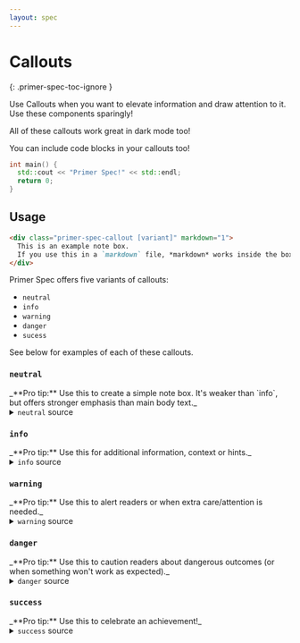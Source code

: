 ```yaml
---
layout: spec
---
```


<!-- prettier-ignore-start -->
# Callouts
{: .primer-spec-toc-ignore }
<!-- prettier-ignore-end -->

Use Callouts when you want to elevate information and draw attention to it. Use these components sparingly!

<p class="primer-spec-callout success" markdown="1">
All of these callouts work great in dark mode too!
</p>

<div class="primer-spec-callout info" markdown="1">
You can include code blocks in your callouts too!

```c++
int main() {
  std::cout << "Primer Spec!" << std::endl;
  return 0;
}
```

</div>

## Usage

```markdown
<div class="primer-spec-callout [variant]" markdown="1">
  This is an example note box.
  If you use this in a `markdown` file, *markdown* works inside the box too!
</div>
```

Primer Spec offers five variants of callouts:

- `neutral`
- `info`
- `warning`
- `danger`
- `sucess`

See below for examples of each of these callouts.

### `neutral`

<div class="primer-spec-callout" markdown="1">
_**Pro tip:** Use this to create a simple note box. It's weaker than `info`, but offers stronger emphasis than main body text._
</div>

<details markdown="1">
  <summary><code>neutral</code> source</summary>
  
  ```markdown
<div class="primer-spec-callout" markdown="1">
  _**Pro tip:** Use this to create a simple note box. It's weaker than `info`, but offers stronger emphasis than main body text._
</div>
  ```
</details>

### `info`

<div class="primer-spec-callout info" markdown="1">
_**Pro tip:** Use this for additional information, context or hints._
</div>

<details markdown="1">
  <summary><code>info</code> source</summary>
  
  ```markdown
<div class="primer-spec-callout info" markdown="1">
  _**Pro tip:** Use this for additional information, context or hints._
</div>
  ```
</details>

### `warning`

<div class="primer-spec-callout warning" markdown="1">
_**Pro tip:** Use this to alert readers or when extra care/attention is needed._
</div>

<details markdown="1">
  <summary><code>warning</code> source</summary>
  
  ```markdown
<div class="primer-spec-callout warning" markdown="1">
  _**Pro tip:** Use this to alert readers or when extra care/attention is needed._
</div>
  ```
</details>

### `danger`

<div class="primer-spec-callout danger" markdown="1">
_**Pro tip:** Use this to caution readers about dangerous outcomes (or when something won't work as expected)._
</div>

<details markdown="1">
  <summary><code>danger</code> source</summary>
  
  ```markdown
<div class="primer-spec-callout danger" markdown="1">
  _**Pro tip:** Use this to caution readers about dangerous outcomes (or when something won't work as expected)._
</div>
  ```
</details>

### `success`

<div class="primer-spec-callout success" markdown="1">
_**Pro tip:** Use this to celebrate an achievement!_
</div>

<details markdown="1">
  <summary><code>success</code> source</summary>
  
  ```markdown
<div class="primer-spec-callout success" markdown="1">
  _**Pro tip:** Use this to celebrate an achievement!_
</div>
  ```
</details>
